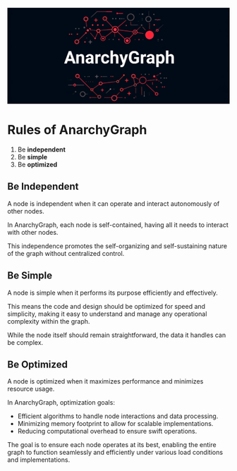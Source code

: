 ![AnarchyGraph Logo](docs/img/anarchy_graph_logo.png)

# Rules of AnarchyGraph

1. Be **independent**
2. Be **simple**
3. Be **optimized**

## Be Independent

A node is independent when it can operate and interact autonomously of other nodes.

In AnarchyGraph, each node is self-contained, having all it needs to interact with other nodes.

This independence promotes the self-organizing and self-sustaining nature of the graph without centralized control.

## Be Simple

A node is simple when it performs its purpose efficiently and effectively.

This means the code and design should be optimized for speed and simplicity, making it easy to understand and manage any operational complexity within the graph.

While the node itself should remain straightforward, the data it handles can be complex.

## Be Optimized

A node is optimized when it maximizes performance and minimizes resource usage.

In AnarchyGraph, optimization goals:

- Efficient algorithms to handle node interactions and data processing.
- Minimizing memory footprint to allow for scalable implementations.
- Reducing computational overhead to ensure swift operations.

The goal is to ensure each node operates at its best, enabling the entire graph to function seamlessly and efficiently under various load conditions and implementations.
